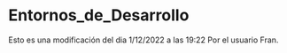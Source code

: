 # Entornos_de_Desarrollo

Esto es una modificación del dia 1/12/2022 a las 19:22
Por el usuario Fran.